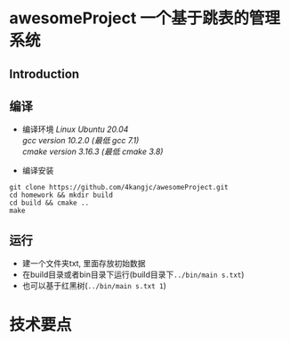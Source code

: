 # awesomeProject 一个基于跳表的管理系统

## Introduction

## 编译
* 编译环境
*Linux Ubuntu 20.04*    
*gcc version 10.2.0   (最低 gcc 7.1)*  
*cmake version 3.16.3 (最低 cmake 3.8)*  

* 编译安装
```
git clone https://github.com/4kangjc/awesomeProject.git
cd homework && mkdir build
cd build && cmake ..
make
```

## 运行
* 建一个文件夹txt, 里面存放初始数据
* 在build目录或者bin目录下运行(build目录下`../bin/main s.txt`)
* 也可以基于红黑树(`../bin/main s.txt 1`)

# 技术要点
